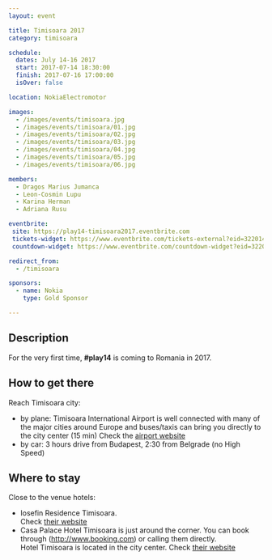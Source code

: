 ```yaml
---
layout: event

title: Timisoara 2017
category: timisoara

schedule:
  dates: July 14-16 2017
  start: 2017-07-14 18:30:00
  finish: 2017-07-16 17:00:00
  isOver: false

location: NokiaElectromotor

images:
  - /images/events/timisoara.jpg
  - /images/events/timisoara/01.jpg
  - /images/events/timisoara/02.jpg
  - /images/events/timisoara/03.jpg
  - /images/events/timisoara/04.jpg
  - /images/events/timisoara/05.jpg
  - /images/events/timisoara/06.jpg

members:
  - Dragos Marius Jumanca
  - Leon-Cosmin Lupu
  - Karina Herman
  - Adriana Rusu

eventbrite: 
 site: https://play14-timisoara2017.eventbrite.com
 tickets-widget: https://www.eventbrite.com/tickets-external?eid=32201422321&ref=etckt
 countdown-widget: https://www.eventbrite.com/countdown-widget?eid=32201422321

redirect_from:
  - /timisoara

sponsors:
  - name: Nokia
    type: Gold Sponsor

---
```


## Description
For the very first time, **#play14** is coming to Romania in 2017.


## How to get there

Reach Timisoara city:
* by plane: Timisoara International Airport is well connected with many of the major cities around Europe and buses/taxis can bring you directly to the city center (15 min)
  Check the [airport website](https://en.wikipedia.org/wiki/Timi%C8%99oara_Traian_Vuia_International_Airport)
* by car: 3 hours drive from Budapest, 2:30 from Belgrade (no High Speed)


## Where to stay 

Close to the venue hotels: 
* Iosefin Residence Timisoara.  
  Check [their website](http://iosefinresidence.ro/)  
* Casa Palace Hotel Timisoara is just around the corner. 
  You can book through (http://www.booking.com) or calling them directly.  
  Hotel Timisoara is located in the city center. 
  Check [their website](http://hoteltimisoara.ro/ro/)

